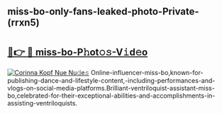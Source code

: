 ## miss-bo-only-fans​-leaked-photo​-Private-(rrxn5)


# <h2><a href="https://mediaupload.pro?title=miss-bo&ref=git">🔗👉 🔴 miss-bo-P𝚑ot𝚘𝚜-V𝚒d𝚎o</a></h2>

[![Corinna Kopf Nue Nu𝚍e𝚜](https://i.imgur.com/0qMVB7G.gif)](https://mediaupload.pro?title=miss-bo&ref=git)
Online-influencer-miss-bo,known-for-publishing-dance-and-lifestyle-content,-including-performances-and-vlogs-on-social-media-platforms.Brilliant-ventriloquist-assistant-miss-bo,celebrated-for-their-exceptional-abilities-and-accomplishments-in-assisting-ventriloquists.  